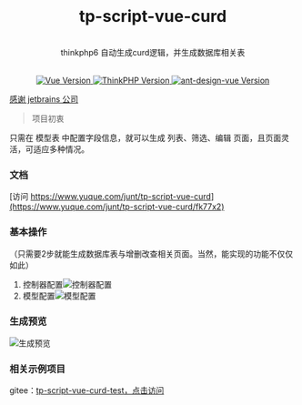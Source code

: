 <div align="center">
 <br>
<h1 align="center">tp-script-vue-curd</h1>
 <br>
thinkphp6 自动生成curd逻辑，并生成数据库相关表
 <br>
</div>
 <br>
<p align="center">
    <a href="#">
        <img src="https://img.shields.io/badge/Vue-3.0.0+-green.svg" alt="Vue Version">
    </a>
    <a href="#">
        <img src="https://img.shields.io/badge/ThinkPHP-6.0.0+-green.svg" alt="ThinkPHP Version">
    </a>
      <a href="#">
        <img src="https://img.shields.io/badge/ant design vue-2.0.0+-green.svg" alt="ant-design-vue Version">
    </a>
</p>
<p align="center">

[感谢 jetbrains 公司](https://www.jetbrains.com/)

</p>

> 项目初衷

只需在 模型表 中配置字段信息，就可以生成 列表、筛选、编辑 页面，且页面灵活，可适应多种情况。


### 文档
[访问 https://www.yuque.com/junt/tp-script-vue-curd](https://www.yuque.com/junt/tp-script-vue-curd/fk77x2)

### 基本操作
（只需要2步就能生成数据库表与增删改查相关页面。当然，能实现的功能不仅仅如此）

1. 控制器配置![控制器配置](https://images.gitee.com/uploads/images/2021/0918/110550_a8ac9f05_370098.png "1.png")
2. 模型配置![模型配置](https://images.gitee.com/uploads/images/2021/0918/110127_99443e21_370098.png "2.png")

### 生成预览
![生成预览](https://images.gitee.com/uploads/images/2021/0918/111606_2e412548_370098.gif)
### 相关示例项目

gitee：[tp-script-vue-curd-test，点击访问](https://gitee.com/tjztjspz/tp-script-vue-curd-test)


